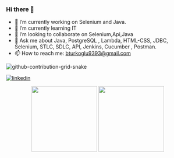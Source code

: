 ### Hi there 👋


- 🔭 I’m currently working on Selenium and Java.
- 🌱 I’m currently learning IT 
- 👯 I’m looking to collaborate on Selenium,Api,Java
- 💬 Ask me about  Java, PostgreSQL , Lambda, HTML-CSS, JDBC, Selenium, STLC, SDLC, API, Jenkins, Cucumber , Postman.
- 📫 How to reach me: bturkoglu9393@gmail.com

![github-contribution-grid-snake](https://user-images.githubusercontent.com/78317220/190580600-edd928b9-0191-4b8a-b1f5-b74fd09a5df4.gif)

[![linkedin](https://img.shields.io/badge/Linkedin-000000?style=for-the-badge&logo=Linkedin&logoColor=white)](https://www.linkedin.com/in/busra-turkoglu/)

<p align="center">
      <img height="180em" src="https://github-readme-stats.vercel.app/api?username=Busra Turkoglu&theme=nightowl&show_icons=true&count_private=true)"/>
      <img height="180em" src="https://github-readme-stats-eight-theta.vercel.app/api/top-langs/?username=Busra Turkoglu&layout=compact&langs_count=8&theme=nightowl"/>
</p>


